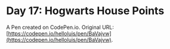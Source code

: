 # Day 17: Hogwarts House Points

A Pen created on CodePen.io. Original URL: [https://codepen.io/helloluis/pen/BaVajvw](https://codepen.io/helloluis/pen/BaVajvw).

